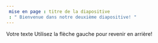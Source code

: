 ```yaml
---
 mise en page : titre de la diapositive
 : " Bienvenue dans notre deuxième diapositive! "
---
```

Votre texte 
Utilisez la flèche gauche pour revenir en arrière!
